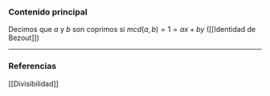 ### Contenido principal

Decimos que $a$ y $b$ son coprimos si $mcd(a,b) =1 = ax +by$ ([[Identidad de Bezout]])

--- 
### Referencias

[[Divisibilidad]]
